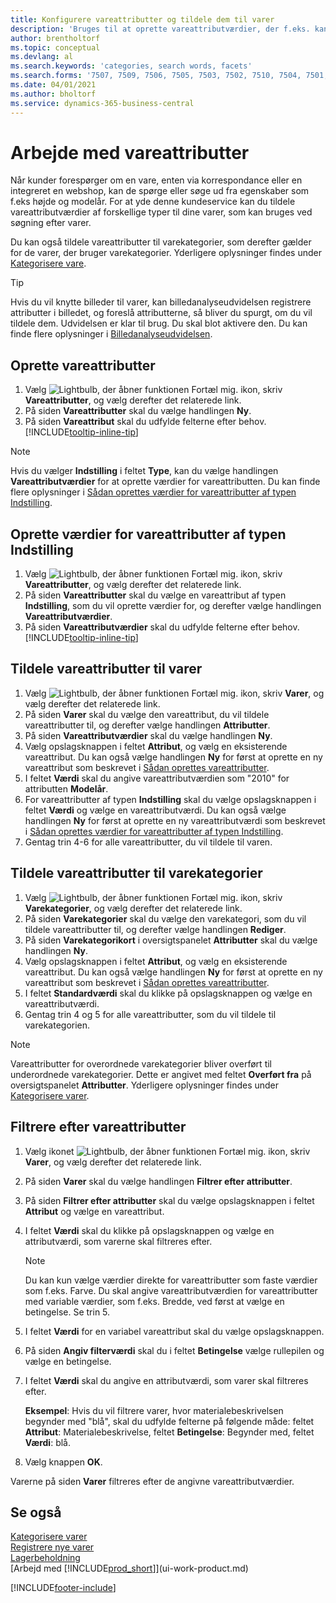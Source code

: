 ```yaml
---
title: Konfigurere vareattributter og tildele dem til varer
description: 'Bruges til at oprette vareattributværdier, der f.eks. kan bruges som søgeord, og knytte dem til varer og varekategorier.'
author: brentholtorf
ms.topic: conceptual
ms.devlang: al
ms.search.keywords: 'categories, search words, facets'
ms.search.forms: '7507, 7509, 7506, 7505, 7503, 7502, 7510, 7504, 7501, 7500, 9110, 5734, 7508'
ms.date: 04/01/2021
ms.author: bholtorf
ms.service: dynamics-365-business-central
---
```

# Arbejde med vareattributter

Når kunder forespørger om en vare, enten via korrespondance eller en integreret en webshop, kan de spørge eller søge ud fra egenskaber som f.eks højde og modelår. For at yde denne kundeservice kan du tildele vareattributværdier af forskellige typer til dine varer, som kan bruges ved søgning efter varer.

Du kan også tildele vareattributter til varekategorier, som derefter gælder for de varer, der bruger varekategorier. Yderligere oplysninger findes under [Kategorisere vare](inventory-how-categorize-items.md).

> [!TIP]  
> Hvis du vil knytte billeder til varer, kan billedanalyseudvidelsen registrere attributter i billedet, og foreslå attributterne, så bliver du spurgt, om du vil tildele dem. Udvidelsen er klar til brug. Du skal blot aktivere den. Du kan finde flere oplysninger i [Billedanalyseudvidelsen](ui-extensions-image-analyzer.md).

## Oprette vareattributter

1. Vælg ![Lightbulb, der åbner funktionen Fortæl mig.](media/ui-search/search_small.png "Fortæl mig, hvad du vil foretage dig") ikon, skriv **Vareattributter**, og vælg derefter det relaterede link.
2. På siden **Vareattributter** skal du vælge handlingen **Ny**.
3. På siden **Vareattribut** skal du udfylde felterne efter behov. [!INCLUDE[tooltip-inline-tip](includes/tooltip-inline-tip_md.md)]

> [!NOTE]  
> Hvis du vælger **Indstilling** i feltet **Type**, kan du vælge handlingen **Vareattributværdier** for at oprette værdier for vareattributten. Du kan finde flere oplysninger i [Sådan oprettes værdier for vareattributter af typen Indstilling](inventory-how-work-item-attributes.md#create-values-for-item-attributes-of-type-option).  

## Oprette værdier for vareattributter af typen Indstilling

1. Vælg ![Lightbulb, der åbner funktionen Fortæl mig.](media/ui-search/search_small.png "Fortæl mig, hvad du vil foretage dig") ikon, skriv **Vareattributter**, og vælg derefter det relaterede link.
2. På siden **Vareattributter** skal du vælge en vareattribut af typen **Indstilling**, som du vil oprette værdier for, og derefter vælge handlingen **Vareattributværdier**.
3. På siden **Vareattributværdier** skal du udfylde felterne efter behov. [!INCLUDE[tooltip-inline-tip](includes/tooltip-inline-tip_md.md)]

## Tildele vareattributter til varer

1. Vælg ![Lightbulb, der åbner funktionen Fortæl mig.](media/ui-search/search_small.png "Fortæl mig, hvad du vil foretage dig") ikon, skriv **Varer**, og vælg derefter det relaterede link.
2. På siden **Varer** skal du vælge den vareattribut, du vil tildele vareattributter til, og derefter vælge handlingen **Attributter**.
3. På siden **Vareattributværdier** skal du vælge handlingen **Ny**.
4. Vælg opslagsknappen i feltet **Attribut**, og vælg en eksisterende vareattribut. Du kan også vælge handlingen **Ny** for først at oprette en ny vareattribut som beskrevet i [Sådan oprettes vareattributter](inventory-how-work-item-attributes.md#create-item-attributes).
5. I feltet **Værdi** skal du angive vareattributværdien som "2010" for attributten **Modelår**.
6. For vareattributter af typen **Indstilling** skal du vælge opslagsknappen i feltet **Værdi** og vælge en vareattributværdi. Du kan også vælge handlingen **Ny** for først at oprette en ny vareattributværdi som beskrevet i [Sådan oprettes værdier for vareattributter af typen Indstilling](inventory-how-work-item-attributes.md#assign-item-attributes-to-items).
7. Gentag trin 4-6 for alle vareattributter, du vil tildele til varen.

## Tildele vareattributter til varekategorier

1. Vælg ![Lightbulb, der åbner funktionen Fortæl mig.](media/ui-search/search_small.png "Fortæl mig, hvad du vil foretage dig") ikon, skriv **Varekategorier**, og vælg derefter det relaterede link.
2. På siden **Varekategorier** skal du vælge den varekategori, som du vil tildele vareattributter til, og derefter vælge handlingen **Rediger**.
3. På siden **Varekategorikort** i oversigtspanelet **Attributter** skal du vælge handlingen **Ny**.
4. Vælg opslagsknappen i feltet **Attribut**, og vælg en eksisterende vareattribut. Du kan også vælge handlingen **Ny** for først at oprette en ny vareattribut som beskrevet i [Sådan oprettes vareattributter](inventory-how-work-item-attributes.md#create-item-attributes).
5. I feltet **Standardværdi** skal du klikke på opslagsknappen og vælge en vareattributværdi.
6. Gentag trin 4 og 5 for alle vareattributter, som du vil tildele til varekategorien.

> [!NOTE]  
> Vareattributter for overordnede varekategorier bliver overført til underordnede varekategorier. Dette er angivet med feltet **Overført fra** på oversigtspanelet **Attributter**. Yderligere oplysninger findes under [Kategorisere varer](inventory-how-categorize-items.md).

## Filtrere efter vareattributter

1. Vælg ikonet ![Lightbulb, der åbner funktionen Fortæl mig.](media/ui-search/search_small.png "Fortæl mig, hvad du vil foretage dig") ikon, skriv **Varer**, og vælg derefter det relaterede link.
2. På siden **Varer** skal du vælge handlingen **Filtrer efter attributter**.
3. På siden **Filtrer efter attributter** skal du vælge opslagsknappen i feltet **Attribut** og vælge en vareattribut.
4. I feltet **Værdi** skal du klikke på opslagsknappen og vælge en attributværdi, som varerne skal filtreres efter.

    > [!NOTE]  
    > Du kan kun vælge værdier direkte for vareattributter som faste værdier som f.eks. Farve. Du skal angive vareattributværdien for vareattributter med variable værdier, som f.eks. Bredde, ved først at vælge en betingelse. Se trin 5.
5. I feltet **Værdi** for en variabel vareattribut skal du vælge opslagsknappen.
6. På siden **Angiv filterværdi** skal du i feltet **Betingelse** vælge rullepilen og vælge en betingelse.
7. I feltet **Værdi** skal du angive en attributværdi, som varer skal filtreres efter.

    **Eksempel**: Hvis du vil filtrere varer, hvor materialebeskrivelsen begynder med "blå", skal du udfylde felterne på følgende måde: feltet **Attribut**: Materialebeskrivelse, feltet **Betingelse**: Begynder med, feltet **Værdi**: blå.
8. Vælg knappen **OK**.

Varerne på siden **Varer** filtreres efter de angivne vareattributværdier.

## Se også

[Kategorisere varer](inventory-how-categorize-items.md)  
[Registrere nye varer](inventory-how-register-new-items.md)  
[Lagerbeholdning](inventory-manage-inventory.md)  
[Arbejd med [!INCLUDE[prod_short](includes/prod_short.md)]](ui-work-product.md)


[!INCLUDE[footer-include](includes/footer-banner.md)]
